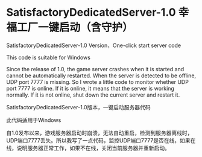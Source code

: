 # SatisfactoryDedicatedServer-1.0   幸福工厂一键启动（含守护）
SatisfactoryDedicatedServer-1.0 Version，One-click start server code

This code is suitable for Windows


Since the release of 1.0, the game server crashes when it is started and cannot be automatically restarted. When the server is detected to be offline, UDP port 7777 is missing. So I wrote a little code to monitor whether UDP port 7777 is online. If it is online, it means that the server is working normally. If it is not online, shut down the current server and restart it.




SatisfactoryDe​​dicatedServer-1.0版本，一键启动服务器代码

此代码适用于Windows

自1.0发布以来，游戏服务器启动时崩溃，无法自动重启，检测到服务器离线时，UDP端口7777丢失。所以我写了一点代码，监控UDP端口7777是否在线，如果在线，说明服务器正常工作，如果不在线，关闭当前服务器并重新启动。

